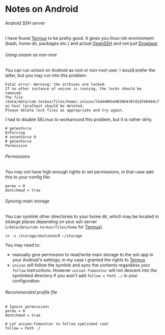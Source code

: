 # Notes on Android

###### Android SSH server
I have found [Termux][] to be pretty good. It gives you linux-ish environment (bash, home dir, packages etc.) and actual [OpenSSH][] and not just [Dropbear][].

###### Using unison as non-root
You can run unison on Android as root or non-root user. I would prefer the latter, but you may run into this problem:
```
Fatal error: Warning: the archives are locked.
If no other instance of unison is running, the locks should be removed.
The file /data/data/com.termux/files/home/.unison/lk444065e903864397d2dfd6494cff03d2 on host localhost should be deleted.
Please delete lock files as appropriate and try again.
```

I had to disable SELinux to workaround this problem, but it is rather dirty.
```
# getenforce
Enforcing
# setenforce 0
# getenforce
Permissive
```

###### Permissions
You may not have high enough rights to set permissions, in that case add this to your config file:
```
perms = 0
dontchmod = true
```

###### Syncing main storage
You can symlink other directories to your home dir, which may be located in strange places depending on your ssh server (`/data/data/com.termux/files/home` for [Termux][]).
```
ln -s /storage/emulated/0 ~/storage
```

You may need to:
- manually give permission to read/write main storage to the ssh app in your Android's settings; in my case I granted the rights to [Termux][]
- `unison` will follow the symlink and sync the contents regardless your `follow` instructions. However `unison-fsmonitor` will not descent into the symlinked directory if you won't add `follow = Path ./` in your configuration.

###### Recommended profile file
```
# Ignore permissions
perms = 0
dontchmod = true

# Let unison-fsmonitor to follow symlinked root
follow = Path ./
```

[Termux]: https://termux.com/
[OpenSSH]: http://www.openssh.com/
[Dropbear]: https://en.wikipedia.org/wiki/Dropbear_(software)
